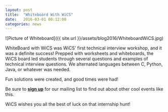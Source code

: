 ```yaml
---
layout: post
title:  "Whiteboard With WiCS"
date:   2016-03-01 00:12:00
categories: news
---
```


![Picture of Whiteboard]({{ site.url }}/assets/blog2016/WhiteboardWiCS.jpg)

WhiteBoard with WiCS was WiCS' first technical interview workshop, and it was a definite success! Prepped
with worksheets and whiteboards, the WiCS board led students through several questions and examples of 
technical interview questions. We alternated languages between C, Python, Java, or whatever was needed. 

Fun solutions were created, and good times were had! 

Be sure to [**sign up**][mailinglist] for our mailing list to find out about other cool events like this.

WiCS wishes you all the best of luck on that internship hunt!

[mailinglist]: http://columbia.us9.list-manage.com/subscribe?u=4c6a1c710f8ab9cce10272368&id=593b5faa43
